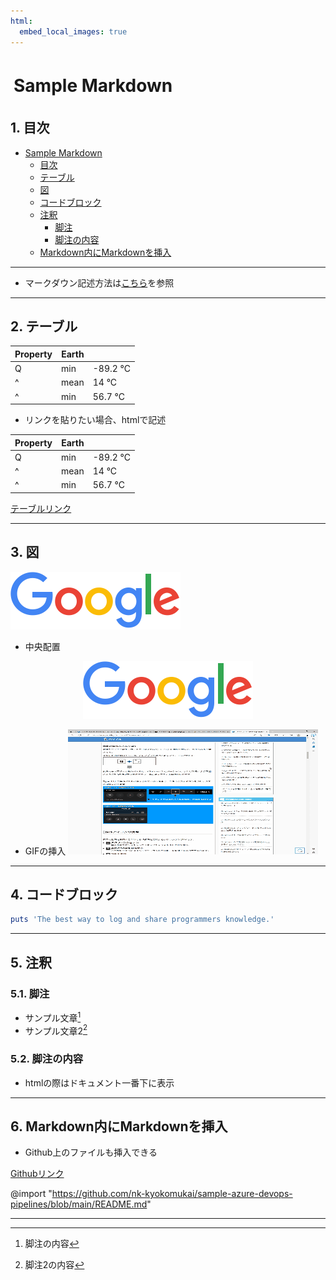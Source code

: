 ```yaml
---
html:
  embed_local_images: true
---
```


# Sample Markdown

## 目次

<!-- @import "[TOC]" {cmd="toc" depthFrom=1 depthTo=3 orderedList=false} -->

<!-- code_chunk_output -->

- [Sample Markdown](#sample-markdown)
  - [目次](#目次)
  - [テーブル](#テーブル)
  - [図](#図)
  - [コードブロック](#コードブロック)
  - [注釈](#注釈)
    - [脚注](#脚注)
    - [脚注の内容](#脚注の内容)
  - [Markdown内にMarkdownを挿入](#markdown内にmarkdownを挿入)

<!-- /code_chunk_output -->

---

* マークダウン記述方法は[こちら](https://www.markdownguide.org/cheat-sheet/)を参照

---

## テーブル

| Property | Earth |          |
| -------- | ----- | -------- |
| Q        | min   | -89.2 °C |
| ^        | mean  | 14 °C    |
| ^        | min   | 56.7 °C  |


* リンクを貼りたい場合、htmlで記述

<table id='great_table'>
  <thead>
    <tr>
      <th>Property</th>
      <th>Earth</th>
      <th></th>
    </tr>
  </thead>
  <tbody>
    <tr>
      <td>Q</td>
      <td>min</td>
      <td>-89.2 °C</td>
    </tr>
    <tr>
      <td>^</td>
      <td>mean</td>
      <td>14 °C</td>
    </tr>
    <tr>
      <td>^</td>
      <td>min</td>
      <td>56.7 °C</td>
    </tr>
  </tbody>
</table>

[テーブルリンク](#great_table)

---

## 図
![テスト画像](fig/sample.png)


* 中央配置
<div style="text-align: center;">

![テスト画像](fig/sample.png)
</div>


* GIFの挿入
![demo](fig/sample.gif)

---

## コードブロック

```ruby
puts 'The best way to log and share programmers knowledge.'
```
---

## 注釈
### 脚注 
- サンプル文章[^footnote_sample]
- サンプル文章2[^footnote_sample2]

### 脚注の内容

* htmlの際はドキュメント一番下に表示

[^footnote_sample]: 脚注の内容
[^footnote_sample2]: 脚注2の内容

---

## Markdown内にMarkdownを挿入

* Github上のファイルも挿入できる

[Githubリンク](https://github.com/nk-kyokomukai/sample-azure-devops-pipelines/blob/main/README.md)

@import "https://github.com/nk-kyokomukai/sample-azure-devops-pipelines/blob/main/README.md"

---
<style>
body {
    counter-reset: h2;
}
h1 {
    padding: 5px;
}
h2 {
    counter-reset: h3;
}
h2:before {
    counter-increment: h2;
    content: counter(h2) ". ";
}
h3:before {
    counter-increment: h3;
    content: counter(h2) "." counter(h3) ". ";
}
table {
    border-collapse: collapse;
}

</style>